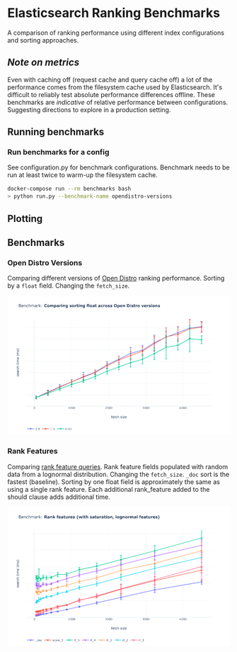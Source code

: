 # Elasticsearch Ranking Benchmarks

A comparison of ranking performance using different index configurations and sorting approaches.

## _Note on metrics_

Even with caching off (request cache and query cache off) a lot of the performance comes from the filesystem cache used by Elasticsearch.
It's difficult to reliably test absolute performance differences offline.
These benchmarks are _indicative_ of relative performance between configurations.
Suggesting directions to explore in a production setting.

## Running benchmarks

### Run benchmarks for a config

See configuration.py for benchmark configurations.
Benchmark needs to be run at least twice to warm-up the filesystem cache.

```sh
docker-compose run --rm benchmarks bash
> python run.py --benchmark-name opendistro-versions
```

## Plotting


## Benchmarks

### Open Distro Versions

Comparing different versions of [Open Distro](https://opendistro.github.io/) ranking performance.
Sorting by a `float` field.
Changing the `fetch_size`.

![](./img/opendistro-versions.png)

### Rank Features

Comparing [rank feature queries](https://www.elastic.co/guide/en/elasticsearch/reference/7.4/query-dsl-rank-feature-query.html).
Rank feature fields populated with random data from a lognormal distribution.
Changing the `fetch_size`.
`_doc` sort is the fastest (baseline).
Sorting by one float field is approximately the same as using a single rank feature.
Each additional rank_feature added to the should clause adds additional time.

![](./img/rank-features.png)

